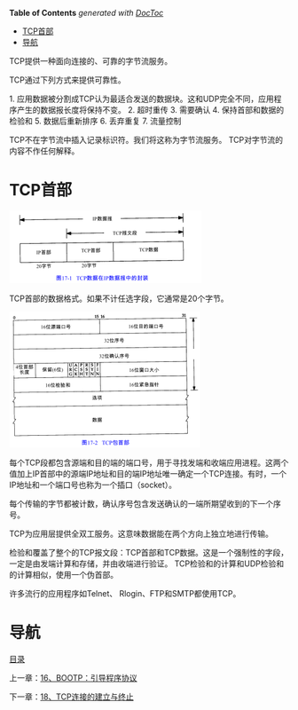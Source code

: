 <!-- START doctoc generated TOC please keep comment here to allow auto update -->
<!-- DON'T EDIT THIS SECTION, INSTEAD RE-RUN doctoc TO UPDATE -->
**Table of Contents**  *generated with [DocToc](https://github.com/thlorenz/doctoc)*

- [TCP首部](#tcp%E9%A6%96%E9%83%A8)
- [导航](#%E5%AF%BC%E8%88%AA)

<!-- END doctoc generated TOC please keep comment here to allow auto update -->

TCP提供一种面向连接的、可靠的字节流服务。

TCP通过下列方式来提供可靠性。

1. 应用数据被分割成TCP认为最适合发送的数据块。这和UDP完全不同，应用程序产生的数据报长度将保持不变。
2. 超时重传
3. 需要确认
4. 保持首部和数据的检验和
5. 数据后重新排序
6. 丢弃重复
7. 流量控制

TCP不在字节流中插入记录标识符。我们将这称为字节流服务。 TCP对字节流的内容不作任何解释。

# TCP首部

![graphic](img/chap17/img0.png)

TCP首部的数据格式。如果不计任选字段，它通常是20个字节。

![graphic](img/chap17/img1.png)

每个TCP段都包含源端和目的端的端口号，用于寻找发端和收端应用进程。这两个值加上IP首部中的源端IP地址和目的端IP地址唯一确定一个TCP连接。有时，一个IP地址和一个端口号也称为一个插口（socket）。

每个传输的字节都被计数，确认序号包含发送确认的一端所期望收到的下一个序号。

TCP为应用层提供全双工服务。这意味数据能在两个方向上独立地进行传输。

检验和覆盖了整个的TCP报文段：TCP首部和TCP数据。这是一个强制性的字段，一定是由发端计算和存储，并由收端进行验证。 TCP检验和的计算和UDP检验和的计算相似，使用一个伪首部。

许多流行的应用程序如Telnet、 Rlogin、FTP和SMTP都使用TCP。

# 导航

[目录](README.md)

上一章：[16、BOOTP：引导程序协议](16、BOOTP：引导程序协议.md)

下一章：[18、TCP连接的建立与终止](18、TCP连接的建立与终止.md)

